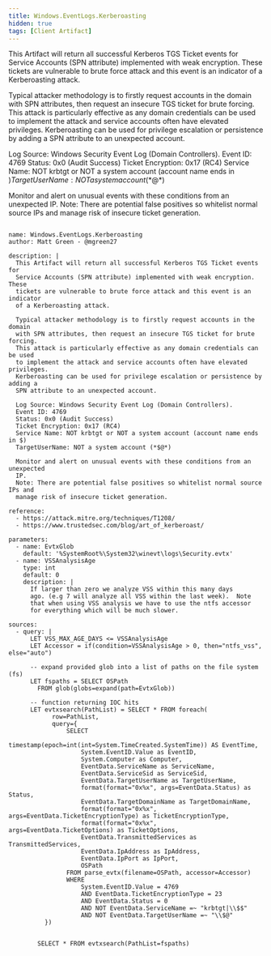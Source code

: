 ```yaml
---
title: Windows.EventLogs.Kerberoasting
hidden: true
tags: [Client Artifact]
---
```


This Artifact will return all successful Kerberos TGS Ticket events for
Service Accounts (SPN attribute) implemented with weak encryption. These
tickets are vulnerable to brute force attack and this event is an indicator
of a Kerberoasting attack.

Typical attacker methodology is to firstly request accounts in the domain
with SPN attributes, then request an insecure TGS ticket for brute forcing.
This attack is particularly effective as any domain credentials can be used
to implement the attack and service accounts often have elevated privileges.
Kerberoasting can be used for privilege escalation or persistence by adding a
SPN attribute to an unexpected account.

Log Source: Windows Security Event Log (Domain Controllers).
Event ID: 4769
Status: 0x0 (Audit Success)
Ticket Encryption: 0x17 (RC4)
Service Name: NOT krbtgt or NOT a system account (account name ends in $)
TargetUserName: NOT a system account (*$@*)

Monitor and alert on unusual events with these conditions from an unexpected
IP.
Note: There are potential false positives so whitelist normal source IPs and
manage risk of insecure ticket generation.


<pre><code class="language-yaml">
name: Windows.EventLogs.Kerberoasting
author: Matt Green - @mgreen27

description: |
  This Artifact will return all successful Kerberos TGS Ticket events for
  Service Accounts (SPN attribute) implemented with weak encryption. These
  tickets are vulnerable to brute force attack and this event is an indicator
  of a Kerberoasting attack.

  Typical attacker methodology is to firstly request accounts in the domain
  with SPN attributes, then request an insecure TGS ticket for brute forcing.
  This attack is particularly effective as any domain credentials can be used
  to implement the attack and service accounts often have elevated privileges.
  Kerberoasting can be used for privilege escalation or persistence by adding a
  SPN attribute to an unexpected account.

  Log Source: Windows Security Event Log (Domain Controllers).
  Event ID: 4769
  Status: 0x0 (Audit Success)
  Ticket Encryption: 0x17 (RC4)
  Service Name: NOT krbtgt or NOT a system account (account name ends in $)
  TargetUserName: NOT a system account (*$@*)

  Monitor and alert on unusual events with these conditions from an unexpected
  IP.
  Note: There are potential false positives so whitelist normal source IPs and
  manage risk of insecure ticket generation.

reference:
  - https://attack.mitre.org/techniques/T1208/
  - https://www.trustedsec.com/blog/art_of_kerberoast/

parameters:
  - name: EvtxGlob
    default: '%SystemRoot%\System32\winevt\logs\Security.evtx'
  - name: VSSAnalysisAge
    type: int
    default: 0
    description: |
      If larger than zero we analyze VSS within this many days
      ago. (e.g 7 will analyze all VSS within the last week).  Note
      that when using VSS analysis we have to use the ntfs accessor
      for everything which will be much slower.

sources:
  - query: |
      LET VSS_MAX_AGE_DAYS &lt;= VSSAnalysisAge
      LET Accessor = if(condition=VSSAnalysisAge &gt; 0, then="ntfs_vss", else="auto")

      -- expand provided glob into a list of paths on the file system (fs)
      LET fspaths = SELECT OSPath
        FROM glob(globs=expand(path=EvtxGlob))

      -- function returning IOC hits
      LET evtxsearch(PathList) = SELECT * FROM foreach(
            row=PathList,
            query={
                SELECT
                    timestamp(epoch=int(int=System.TimeCreated.SystemTime)) AS EventTime,
                    System.EventID.Value as EventID,
                    System.Computer as Computer,
                    EventData.ServiceName as ServiceName,
                    EventData.ServiceSid as ServiceSid,
                    EventData.TargetUserName as TargetUserName,
                    format(format="0x%x", args=EventData.Status) as Status,
                    EventData.TargetDomainName as TargetDomainName,
                    format(format="0x%x", args=EventData.TicketEncryptionType) as TicketEncryptionType,
                    format(format="0x%x", args=EventData.TicketOptions) as TicketOptions,
                    EventData.TransmittedServices as TransmittedServices,
                    EventData.IpAddress as IpAddress,
                    EventData.IpPort as IpPort,
                    OSPath
                FROM parse_evtx(filename=OSPath, accessor=Accessor)
                WHERE
                    System.EventID.Value = 4769
                    AND EventData.TicketEncryptionType = 23
                    AND EventData.Status = 0
                    AND NOT EventData.ServiceName =~ "krbtgt|\\$$"
                    AND NOT EventData.TargetUserName =~ "\\$@"
          })


        SELECT * FROM evtxsearch(PathList=fspaths)

</code></pre>

